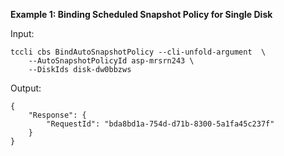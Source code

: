 **Example 1: Binding Scheduled Snapshot Policy for Single Disk**



Input: 

```
tccli cbs BindAutoSnapshotPolicy --cli-unfold-argument  \
    --AutoSnapshotPolicyId asp-mrsrn243 \
    --DiskIds disk-dw0bbzws
```

Output: 
```
{
    "Response": {
        "RequestId": "bda8bd1a-754d-d71b-8300-5a1fa45c237f"
    }
}
```

